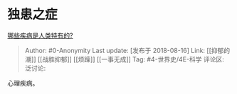 # 独患之症
[哪些疾病是人类特有的?](https://www.zhihu.com/question/290517927/answer/470645570)

> Author: #0-Anonymity
> Last update: [发布于 2018-08-16]
> Link: [[抑郁的潮]] [[战胜抑郁]] [[烦躁]] [[一事无成]]
> Tag: #4-世界史/4E-科学
> 评论区:
> 泛讨论:

心理疾病。
